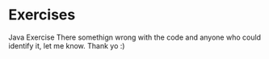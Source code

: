 # Exercises
Java Exercise
There somethign wrong with the code and anyone who could identify it, let me know. 
Thank yo :)
